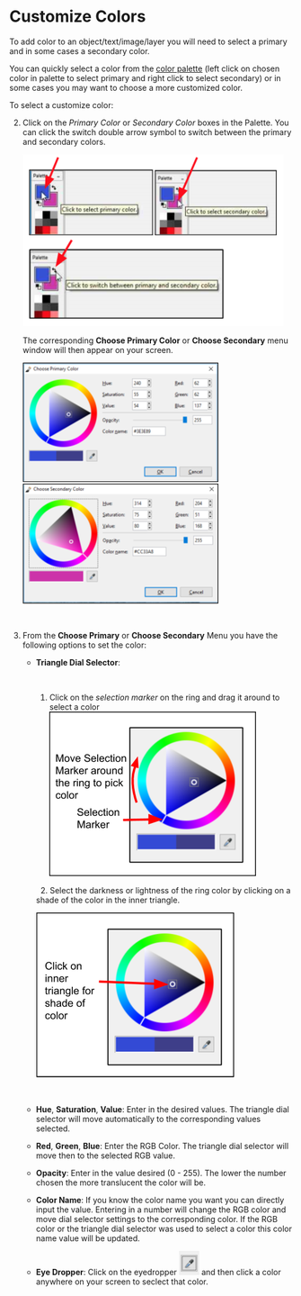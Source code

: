 # Customize Colors
To add color to an object/text/image/layer you will need to select a primary and in some cases a secondary color.  

You can quickly select a color from the [color palette](palette.md) (left click on chosen color in palette to select primary and right click to select secondary) or in some cases you may want to choose a more customized color.

To select a customize color:

2. Click on the *Primary Color* or *Secondary Color* boxes in the Palette. You can click the switch double arrow symbol to switch between the primary and secondary colors.

     ![Select Primary or Secondary Color](img/color/selectprimarysecondarycolor.png)  

     The corresponding **Choose Primary Color** or **Choose Secondary** menu window will then appear on your screen. 

     ![Primary Color Window](img/color/primarycolorwindow.png) ![Secondary Color Window](img/color/secondarycolorwindow.png)

&nbsp;

3. From the **Choose Primary** or **Choose Secondary** Menu you have the following options to set the color:


    -  **Triangle Dial Selector**:

        &nbsp;
        1.  Click on the *selection marker* on the ring and drag it around to select a color
            ![Triangle Dial Color Selector](img/color/triangledialcolor.png)

        &nbsp;
        2.  Select the darkness or lightness of the ring color by clicking on a shade of the color in the inner triangle.

        ![Triangle Dial Selector Shade](img/color/triangledialshade.png)

        &nbsp;      
        


    -  **Hue**, **Saturation**, **Value**: Enter in the desired values. The triangle dial selector will move automatically to the corresponding values selected.
    -  **Red**, **Green**, **Blue**: Enter the RGB Color. The triangle dial selector will move then to the selected RGB value.
    -  **Opacity**: Enter in the value desired (0 - 255). The lower the number chosen the more translucent the color will be.
    -  **Color Name**: If you know the color name you want you can directly input the value. Entering in a number will change the RGB color and move dial selector settings to the corresponding color. If the RGB color or the triangle dial selector was used to select a color this color name value will be updated.  
    -  **Eye Dropper**: Click on the eyedropper ![eye dropper](img/color/eyedropper.png) and then click a color anywhere on your screen to seclect that color.  

